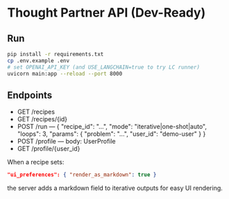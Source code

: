 # Thought Partner API (Dev-Ready)

## Run
```bash
pip install -r requirements.txt
cp .env.example .env
# set OPENAI_API_KEY (and USE_LANGCHAIN=true to try LC runner)
uvicorn main:app --reload --port 8000
```

## Endpoints
- GET /recipes
- GET /recipes/{id}
- POST /run — { "recipe_id": "...", "mode": "iterative|one-shot|auto", "loops": 3, "params": { "problem": "...", "user_id": "demo-user" } }
- POST /profile — body: UserProfile
- GET /profile/{user_id}

When a recipe sets:

```json
"ui_preferences": { "render_as_markdown": true }
```

the server adds a markdown field to iterative outputs for easy UI rendering.